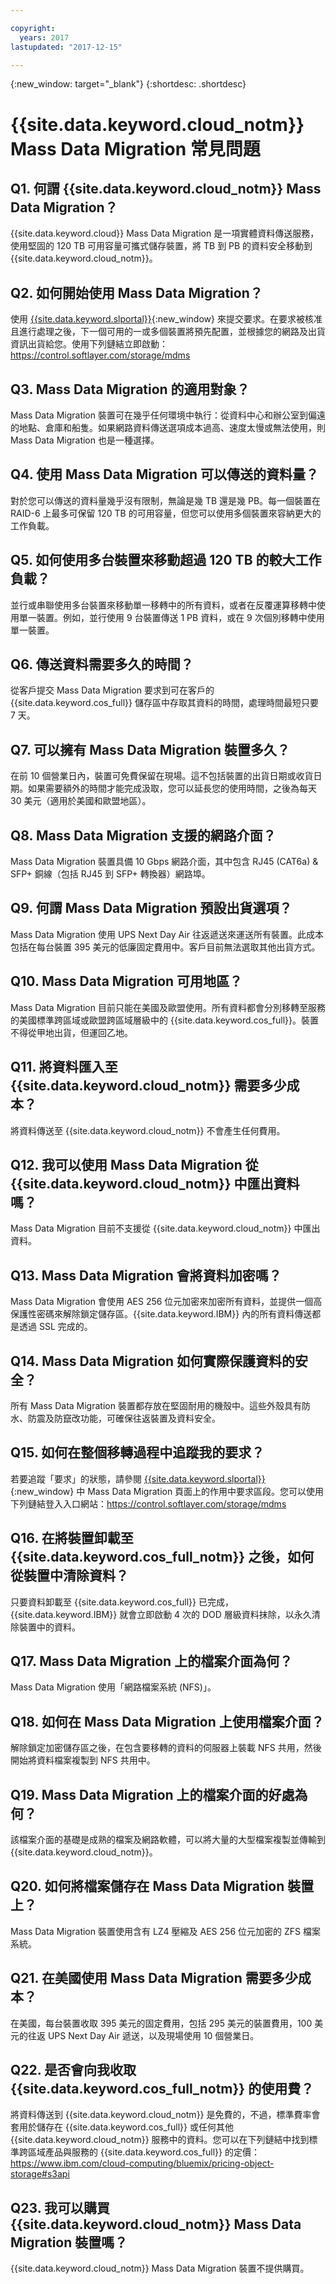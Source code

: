 ```yaml
---

copyright:
  years: 2017
lastupdated: "2017-12-15"

---
```

{:new_window: target="_blank"}
{:shortdesc: .shortdesc}

# {{site.data.keyword.cloud_notm}} Mass Data Migration 常見問題

## Q1. 何謂 {{site.data.keyword.cloud_notm}} Mass Data Migration？ 
{{site.data.keyword.cloud}} Mass Data Migration 是一項實體資料傳送服務，使用堅固的 120 TB 可用容量可攜式儲存裝置，將 TB 到 PB 的資料安全移動到 {{site.data.keyword.cloud_notm}}。 

## Q2. 如何開始使用 Mass Data Migration？ 
使用 [{{site.data.keyword.slportal}}](https://control.softlayer.com/){:new_window} 來提交要求。在要求被核准且進行處理之後，下一個可用的一或多個裝置將預先配置，並根據您的網路及出貨資訊出貨給您。使用下列鏈結立即啟動：https://control.softlayer.com/storage/mdms

## Q3. Mass Data Migration 的適用對象？ 
Mass Data Migration 裝置可在幾乎任何環境中執行：從資料中心和辦公室到偏遠的地點、倉庫和船隻。如果網路資料傳送選項成本過高、速度太慢或無法使用，則 Mass Data Migration 也是一種選擇。  

## Q4. 使用 Mass Data Migration 可以傳送的資料量？
對於您可以傳送的資料量幾乎沒有限制，無論是幾 TB 還是幾 PB。每一個裝置在 RAID-6 上最多可保留 120 TB 的可用容量，但您可以使用多個裝置來容納更大的工作負載。

## Q5. 如何使用多台裝置來移動超過 120 TB 的較大工作負載？ 
並行或串聯使用多台裝置來移動單一移轉中的所有資料，或者在反覆運算移轉中使用單一裝置。例如，並行使用 9 台裝置傳送 1 PB 資料，或在 9 次個別移轉中使用單一裝置。

## Q6. 傳送資料需要多久的時間？ 
從客戶提交 Mass Data Migration 要求到可在客戶的 {{site.data.keyword.cos_full}} 儲存區中存取其資料的時間，處理時間最短只要 7 天。  

## Q7. 可以擁有 Mass Data Migration 裝置多久？  
在前 10 個營業日內，裝置可免費保留在現場。這不包括裝置的出貨日期或收貨日期。如果需要額外的時間才能完成汲取，您可以延長您的使用時間，之後為每天 30 美元（適用於美國和歐盟地區）。 

## Q8. Mass Data Migration 支援的網路介面？  
Mass Data Migration 裝置具備 10 Gbps 網路介面，其中包含 RJ45 (CAT6a) & SFP+ 銅線（包括 RJ45 到 SFP+ 轉換器）網路埠。

## Q9. 何謂 Mass Data Migration 預設出貨選項？ 
Mass Data Migration 使用 UPS Next Day Air 往返遞送來運送所有裝置。此成本包括在每台裝置 395 美元的低廉固定費用中。客戶目前無法選取其他出貨方式。

## Q10. Mass Data Migration 可用地區？ 
Mass Data Migration 目前只能在美國及歐盟使用。所有資料都會分別移轉至服務的美國標準跨區域或歐盟跨區域層級中的 {{site.data.keyword.cos_full}}。裝置不得從甲地出貨，但運回乙地。

## Q11. 將資料匯入至 {{site.data.keyword.cloud_notm}} 需要多少成本？ 
將資料傳送至 {{site.data.keyword.cloud_notm}} 不會產生任何費用。

## Q12. 我可以使用 Mass Data Migration 從 {{site.data.keyword.cloud_notm}} 中匯出資料嗎？ 
Mass Data Migration 目前不支援從 {{site.data.keyword.cloud_notm}} 中匯出資料。

## Q13. Mass Data Migration 會將資料加密嗎？ 
Mass Data Migration 會使用 AES 256 位元加密來加密所有資料，並提供一個高保護性密碼來解除鎖定儲存區。{{site.data.keyword.IBM}} 內的所有資料傳送都是透過 SSL 完成的。

## Q14. Mass Data Migration 如何實際保護資料的安全？ 
所有 Mass Data Migration 裝置都存放在堅固耐用的機殼中。這些外殼具有防水、防震及防竄改功能，可確保往返裝置及資料安全。 

## Q15. 如何在整個移轉過程中追蹤我的要求？ 
若要追蹤「要求」的狀態，請參閱 [{{site.data.keyword.slportal}}](https://control.softlayer.com/){:new_window} 中 Mass Data Migration 頁面上的作用中要求區段。您可以使用下列鏈結登入入口網站：https://control.softlayer.com/storage/mdms

## Q16. 在將裝置卸載至 {{site.data.keyword.cos_full_notm}} 之後，如何從裝置中清除資料？
只要資料卸載至 {{site.data.keyword.cos_full}} 已完成，{{site.data.keyword.IBM}} 就會立即啟動 4 次的 DOD 層級資料抹除，以永久清除裝置中的資料。 

## Q17. Mass Data Migration 上的檔案介面為何？ 
Mass Data Migration 使用「網路檔案系統 (NFS)」。

## Q18. 如何在 Mass Data Migration 上使用檔案介面？ 
解除鎖定加密儲存區之後，在包含要移轉的資料的伺服器上裝載 NFS 共用，然後開始將資料檔案複製到 NFS 共用中。

## Q19. Mass Data Migration 上的檔案介面的好處為何？ 
該檔案介面的基礎是成熟的檔案及網路軟體，可以將大量的大型檔案複製並傳輸到 {{site.data.keyword.cloud_notm}}。

## Q20. 如何將檔案儲存在 Mass Data Migration 裝置上？ 
Mass Data Migration 裝置使用含有 LZ4 壓縮及 AES 256 位元加密的 ZFS 檔案系統。

## Q21. 在美國使用 Mass Data Migration 需要多少成本？ 
在美國，每台裝置收取 395 美元的固定費用，包括 295 美元的裝置費用，100 美元的往返 UPS Next Day Air 遞送，以及現場使用 10 個營業日。 

## Q22. 是否會向我收取 {{site.data.keyword.cos_full_notm}} 的使用費？ 
將資料傳送到 {{site.data.keyword.cloud_notm}} 是免費的，不過，標準費率會套用於儲存在 {{site.data.keyword.cos_full}} 或任何其他 {{site.data.keyword.cloud_notm}} 服務中的資料。您可以在下列鏈結中找到標準跨區域產品與服務的 {{site.data.keyword.cos_full}} 的定價：https://www.ibm.com/cloud-computing/bluemix/pricing-object-storage#s3api

## Q23. 我可以購買 {{site.data.keyword.cloud_notm}} Mass Data Migration 裝置嗎？ 
{{site.data.keyword.cloud_notm}} Mass Data Migration 裝置不提供購買。 
